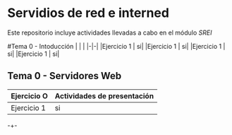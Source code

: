 # Servidios de red e interned
Este repositorio incluye actividades llevadas a cabo en el módulo 
*SREI*

#Tema 0 - Intoducción
| | |
|-|-|
|Ejercicio 1 | si|
|Ejercicio 1 | si|
|Ejercicio 1 | si|
|Ejercicio 1 | si|




Tema 0 - Servidores Web
--
Ejercicio O | Actividades de presentación 
------------|-
Ejercicio 1 | si
-+-

